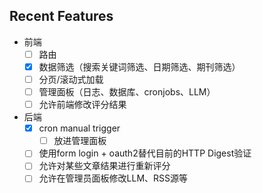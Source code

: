 ## Recent Features
- 前端
  - [ ] 路由
  - [x] 数据筛选（搜索关键词筛选、日期筛选、期刊筛选）
  - [ ] 分页/滚动式加载
  - [ ] 管理面板（日志、数据库、cronjobs、LLM）
  - [ ] 允许前端修改评分结果
- 后端
  - [x] cron manual trigger
    - [ ] 放进管理面板
  - [ ] 使用form login + oauth2替代目前的HTTP Digest验证
  - [ ] 允许对某些文章结果进行重新评分
  - [ ] 允许在管理员面板修改LLM、RSS源等